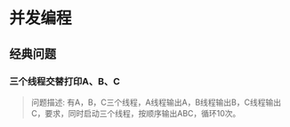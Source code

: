 # 并发编程

## 经典问题

### 三个线程交替打印A、B、C

> 问题描述:
> 有A，B，C三个线程，A线程输出A，B线程输出B，C线程输出C，要求，同时启动三个线程，按顺序输出ABC，循环10次。
